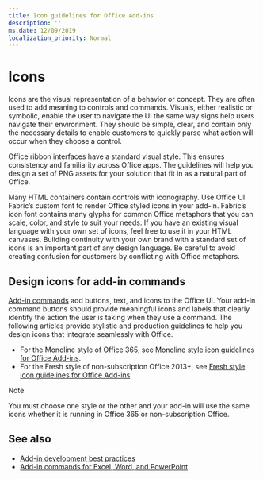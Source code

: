 ```yaml
---
title: Icon guidelines for Office Add-ins
description: ''
ms.date: 12/09/2019
localization_priority: Normal
---
```


# Icons

Icons are the visual representation of a behavior or concept. They are often used to add meaning to controls and commands. Visuals, either realistic or symbolic, enable the user to navigate the UI the same way signs help users navigate their environment. They should be simple, clear, and contain only the necessary details to enable customers to quickly parse what action will occur when they choose a control.

Office ribbon interfaces have a standard visual style. This ensures consistency and familiarity across Office apps. The guidelines will help you design a set of PNG assets for your solution that fit in as a natural part of Office.

Many HTML containers contain controls with iconography. Use Office UI Fabric’s custom font to render Office styled icons in your add-in. Fabric’s icon font contains many glyphs for common Office metaphors that you can scale, color, and style to suit your needs. If you have an existing visual language with your own set of icons, feel free to use it in your HTML canvases. Building continuity with your own brand with a standard set of icons is an important part of any design language. Be careful to avoid creating confusion for customers by conflicting with Office metaphors.

## Design icons for add-in commands

[Add-in commands](add-in-commands.md) add buttons, text, and icons to the Office UI. Your add-in command buttons should provide meaningful icons and labels that clearly identify the action the user is taking when they use a command. The following articles provide stylistic and production guidelines to help you design icons that integrate seamlessly with Office.

- For the Monoline style of Office 365, see [Monoline style icon guidelines for Office Add-ins](add-in-icons-monoline.md).
- For the Fresh style of non-subscription Office 2013+, see [Fresh style icon guidelines for Office Add-ins](add-in-icons-fresh.md).

> [!NOTE]
> You must choose one style or the other and your add-in will use the same icons whether it is running in Office 365 or non-subscription Office.

## See also

- [Add-in development best practices](../concepts/add-in-development-best-practices.md)
- [Add-in commands for Excel, Word, and PowerPoint](../design/add-in-commands.md)
